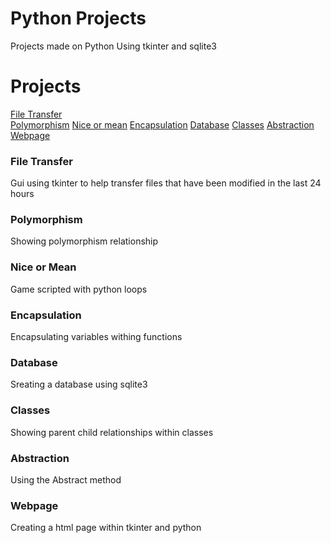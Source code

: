# Python Projects
 Projects made on Python Using tkinter and sqlite3

<h1>Projects</h1>
<a href="https://github.com/cade25wilson/Python-Projects/blob/main/transfer.py">File Transfer</a><br>
<a href="https://github.com/cade25wilson/Python-Projects/blob/main/polymorphism.py">Polymorphism</a>
<a href="https://github.com/cade25wilson/Python-Projects/blob/main/nice_or_mean.py">Nice or mean</a>
<a href="https://github.com/cade25wilson/Python-Projects/blob/main/encapsulation.py">Encapsulation</a>
<a href="https://github.com/cade25wilson/Python-Projects/blob/main/database.py">Database</a>
<a href="https://github.com/cade25wilson/Python-Projects/blob/main/classes.py">Classes</a>
<a href="https://github.com/cade25wilson/Python-Projects/blob/main/abstraction.py">Abstraction</a>
<a href="https://github.com/cade25wilson/Python-Projects/blob/main/Auto_webpage.py">Webpage</a>

<h3>File Transfer</h3>
Gui using tkinter to help transfer files that have been modified in the last 24 hours

<h3>Polymorphism</h3>

Showing polymorphism relationship

<h3>Nice or Mean</h3>
Game scripted with python loops

<h3>Encapsulation</h3>
Encapsulating variables withing functions

<h3>Database</h3>
Sreating a database using sqlite3

<h3>Classes</h3>
Showing parent child relationships within classes

<h3>Abstraction</h3>
Using the Abstract method

<h3>Webpage</h3>
Creating a html page within tkinter and python
